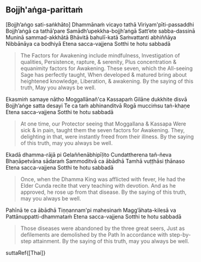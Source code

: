 ## Bojjh'aṅga-parittaṁ<a id="bojjhana-parittam"></a>

[Bojjh’aṅgo sati-saṅkhāto]
Dhammānaṁ vicayo tathā
Viriyam'pīti-passaddhi
Bojjh’aṅgā ca tathā’pare
Samādh’upekkha-bojjh’aṅgā
Satt’ete sabba-dassinā
Muninā sammad-akkhātā
Bhāvitā bahulī-katā
Saṁvattanti abhiññāya
Nibbānāya ca bodhiyā
Etena sacca-vajjena
Sotthi te hotu sabbadā

<div class="english">

> The Factors for Awakening include mindfulness,
> Investigation of qualities,
> Persistence, rapture, & serenity,
> Plus concentration & equanimity factors for Awakening.
> These seven, which the All-seeing Sage has perfectly taught,
> When developed & matured bring about heightened knowledge, Liberation, & awakening.
> By the saying of this truth,
> May you always be well.

</div>

Ekasmiṁ samaye nātho
Moggallānañ'ca Kassapaṁ
Gilāne dukkhite disvā
Bojjh’aṅge satta desayi
Te ca taṁ abhinanditvā
Rogā mucciṁsu taṅ-khaṇe
Etena sacca-vajjena
Sotthi te hotu sabbadā

<div class="english">

> At one time, our Protector seeing that Moggallana & Kassapa
> Were sick & in pain, taught them the seven factors for Awakening.
> They, delighting in that, were instantly freed from their illness.
> By the saying of this truth, may you always be well.

</div>

Ekadā dhamma-rājā pi
Gelaññenābhipīḷito
Cundattherena tañ-ñeva
Bhaṇāpetvāna sādaraṁ
Sammoditvā ca ābādhā
Tamhā vuṭṭhāsi ṭhānaso
Etena sacca-vajjena
Sotthi te hotu sabbadā

<div class="english">

> Once, when the Dhamma King was afflicted with fever,
> He had the Elder Cunda recite that very teaching with devotion.
> And as he approved, he rose up from that disease.
> By the saying of this truth, may you always be well.

</div>

Pahīnā te ca ābādhā
Tiṇṇannam'pi mahesinaṁ
Magg’āhata-kilesā va
Pattānuppatti-dhammataṁ
Etena sacca-vajjena
Sotthi te hotu sabbadā

<div class="english">

> Those diseases were abandoned by the three great seers,
> Just as defilements are demolished by the Path
> In accordance with step-by-step attainment.
> By the saying of this truth, may you always be well.

</div>

suttaRef{[Thai]}
